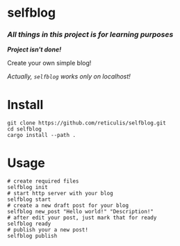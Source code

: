 # selfblog
### ***All things in this project is for learning purposes***
***Project isn't done!***

Create your own simple blog!

*Actually, `selfblog` works only on localhost!*

# Install
```shell
git clone https://github.com/reticulis/selfblog.git
cd selfblog
cargo install --path .
```

# Usage
```shell
# create required files
selfblog init
# start http server with your blog
selfblog start
# create a new draft post for your blog
selfblog new_post "Hello world!" "Description!" 
# after edit your post, just mark that for ready
selfblog ready
# publish your a new post!
selfblog publish         
```
